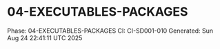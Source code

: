 # 04-EXECUTABLES-PACKAGES
Phase: 04-EXECUTABLES-PACKAGES
CI: CI-SD001-010
Generated: Sun Aug 24 22:41:11 UTC 2025
